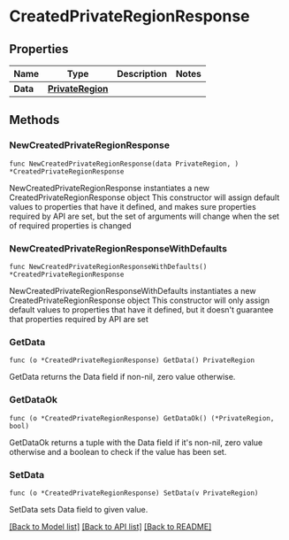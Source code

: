 # CreatedPrivateRegionResponse

## Properties

Name | Type | Description | Notes
------------ | ------------- | ------------- | -------------
**Data** | [**PrivateRegion**](PrivateRegion.md) |  |

## Methods

### NewCreatedPrivateRegionResponse

`func NewCreatedPrivateRegionResponse(data PrivateRegion, ) *CreatedPrivateRegionResponse`

NewCreatedPrivateRegionResponse instantiates a new CreatedPrivateRegionResponse object
This constructor will assign default values to properties that have it defined,
and makes sure properties required by API are set, but the set of arguments
will change when the set of required properties is changed

### NewCreatedPrivateRegionResponseWithDefaults

`func NewCreatedPrivateRegionResponseWithDefaults() *CreatedPrivateRegionResponse`

NewCreatedPrivateRegionResponseWithDefaults instantiates a new CreatedPrivateRegionResponse object
This constructor will only assign default values to properties that have it defined,
but it doesn't guarantee that properties required by API are set

### GetData

`func (o *CreatedPrivateRegionResponse) GetData() PrivateRegion`

GetData returns the Data field if non-nil, zero value otherwise.

### GetDataOk

`func (o *CreatedPrivateRegionResponse) GetDataOk() (*PrivateRegion, bool)`

GetDataOk returns a tuple with the Data field if it's non-nil, zero value otherwise
and a boolean to check if the value has been set.

### SetData

`func (o *CreatedPrivateRegionResponse) SetData(v PrivateRegion)`

SetData sets Data field to given value.



[[Back to Model list]](../README.md#documentation-for-models) [[Back to API list]](../README.md#documentation-for-api-endpoints) [[Back to README]](../README.md)
